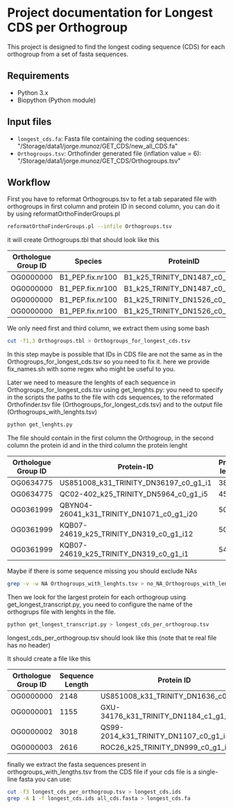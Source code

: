 # Project documentation for Longest CDS per Orthogroup

This project is designed to find the longest coding sequence (CDS) for each orthogroup from a set of fasta sequences.

## Requirements

- Python 3.x
- Biopython (Python module)

## Input files

- `longest_cds.fa`: Fasta file containing the coding sequences: "/Storage/data1/jorge.munoz/GET_CDS/new_all_CDS.fa"
- `Orthogroups.tsv`: Orthofinder generated file (inflation value = 6): "/Storage/data1/jorge.munoz/GET_CDS/Orthogroups.tsv"

## Workflow

First you have to reformat Orthogroups.tsv to fet a tab separated file with orthogroups in first column and protein ID in second column, you can do it by using reformatOrthoFinderGroups.pl

```sh
reformatOrthoFinderGroups.pl --infile Orthogroups.tsv
```
it will create Orthogroups.tbl that should look like this

| Orthologue Group ID | Species            | ProteinID                    |
|--------------------|--------------------|------------------------------|
| OG0000000          | B1_PEP.fix.nr100   | B1_k25_TRINITY_DN1487_c0_g1_i1 |
| OG0000000          | B1_PEP.fix.nr100   | B1_k25_TRINITY_DN1487_c0_g1_i7 |
| OG0000000          | B1_PEP.fix.nr100   | B1_k25_TRINITY_DN1526_c0_g1_i1 |
| OG0000000          | B1_PEP.fix.nr100   | B1_k25_TRINITY_DN1526_c0_g1_i2 |

We only need first and third column, we extract them using some bash

```sh
cut -f1,3 Orthogroups.tbl > Orthogroups_for_longest_cds.tsv
```
In this step maybe is possible that IDs in CDS file are not the same as in the Orthogroups_for_longest_cds.tsv so you need to fix it.
here we provide fix_names.sh with some regex who might be useful to you.

Later we need to measure the lenghts of each sequence in Orthogroups_for_longest_cds.tsv using get_lenghts.py:
you need to specify in the scripts the paths to the file with cds sequences, to the  reformated Orthofinder.tsv file (Orthogroups_for_longest_cds.tsv) and to the output file (Orthogroups_with_lenghts.tsv)

```sh
python get_lenghts.py
```
The file should contain in the first column the Orthogroup, in the second column the protein id and in the third column the protein lenght

| Orthologue Group ID| Protein-ID                                 | Protein lenght                          |
|--------------------|--------------------------------------------|-----------------------------------------|
| OG0634775          | US851008_k31_TRINITY_DN36197_c0_g1_i1      | 383                                     |
| OG0634775          | QC02-402_k25_TRINITY_DN5964_c0_g1_i5       | 455                                     |
| OG0361999          | QBYN04-26041_k31_TRINITY_DN1071_c0_g1_i20  | 5075                                    |
| OG0361999          | KQB07-24619_k25_TRINITY_DN319_c0_g1_i12    | 5078                                    |
| OG0361999          | KQB07-24619_k25_TRINITY_DN319_c0_g1_i1     | 5450                                    |


Maybe if there is some sequence missing you should exclude NAs

```sh
grep -v -w NA Orthogroups_with_lenghts.tsv > no_NA_Orthogroups_with_lenghts.tsv
```

Then we look for the largest protein for each orthogroup using get_longest_transcript.py, you need to configure the name of the orthogrups file with lenghts in the file.

```sh
python get_longest_transcript.py > longest_cds_per_orthogroup.tsv 
```
longest_cds_per_orthogroup.tsv should look like this (note that te real file has no header) 

It should create a file like this

| Orthologue Group ID | Sequence Length | Protein ID                              |
|--------------------|-----------------|-----------------------------------------|
| OG0000000          | 2148            | US851008_k31_TRINITY_DN1636_c0_g1_i4    |
| OG0000001          | 1155            | GXU-34176_k31_TRINITY_DN1184_c1_g1_i1   |
| OG0000002          | 3018            | QS99-2014_k31_TRINITY_DN1107_c0_g1_i8   |
| OG0000003          | 2616            | ROC26_k25_TRINITY_DN999_c0_g1_i8        |

finally we extract the fasta sequences present in orthogroups_with_lengths.tsv from the CDS file
if your cds file is a single-line fasta you can use:

```sh
cut -f3 longest_cds_per_orthogroup.tsv > longest_cds.ids
grep -A 1 -f longest_cds.ids all_cds.fasta > longest_cds.fa
```

